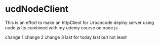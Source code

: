 # ucdNodeClient

This is an effort to make an httpClient for Urbancode deploy server using node.js
Its combined with my udemy course on node.js

change 1 
change 2
change 3
last for today
last but not least
